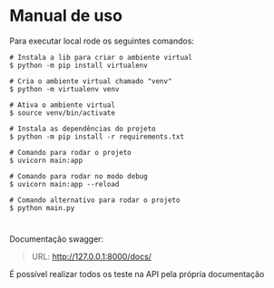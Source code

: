 # Manual de uso

Para executar local rode os seguintes comandos:

```shell
# Instala a lib para criar o ambiente virtual
$ python -m pip install virtualenv

# Cria o ambiente virtual chamado "venv"
$ python -m virtualenv venv

# Ativa o ambiente virtual
$ source venv/bin/activate

# Instala as dependências do projeto
$ python -m pip install -r requirements.txt

# Comando para rodar o projeto
$ uvicorn main:app

# Comando para rodar no modo debug
$ uvicorn main:app --reload

# Comando alternativo para rodar o projeto
$ python main.py
```

#
Documentação swagger:

> URL: http://127.0.0.1:8000/docs/

É possível realizar todos os teste na API pela própria documentação
